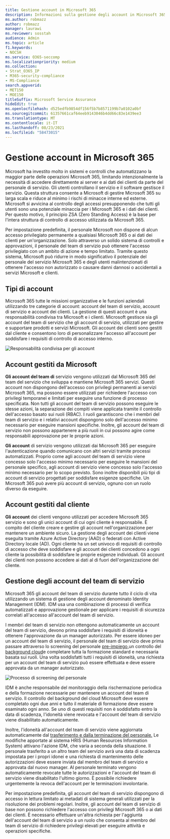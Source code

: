 ```yaml
---
title: Gestione account in Microsoft 365
description: Informazioni sulla gestione degli account in Microsoft 365
ms.author: robmazz
author: robmazz
manager: laurawi
ms.reviewer: sosstah
audience: Admin
ms.topic: article
f1.keywords:
- NOCSH
ms.service: O365-seccomp
ms.localizationpriority: medium
ms.collection:
- Strat_O365_IP
- M365-security-compliance
- MS-Compliance
search.appverid:
- MET150
- MOE150
titleSuffix: Microsoft Service Assurance
hideEdit: true
ms.openlocfilehash: d525edfb9854df156f5b7b8571199b7a0102a0bf
ms.sourcegitcommit: 61357661caf64eeb9143046b4dd66c83e1439ee3
ms.translationtype: MT
ms.contentlocale: it-IT
ms.lasthandoff: 08/23/2021
ms.locfileid: "58473015"
---
```

# <a name="account-management-in-microsoft-365"></a>Gestione account in Microsoft 365

Microsoft ha investito molto in sistemi e controlli che automatizzano la maggior parte delle operazioni Microsoft 365, limitando intenzionalmente la necessità di accedere direttamente ai server e ai dati dei clienti da parte del personale di servizio. Gli utenti controllano il servizio e il software gestisce il servizio. Questa struttura consente a Microsoft di gestire Microsoft 365 su larga scala e riduce al minimo i rischi di minacce interne ed esterne. Microsoft si avvicina al controllo degli accessi presupponendo che tutti gli utenti sono una potenziale minaccia per i Microsoft 365 e i dati dei clienti. Per questo motivo, il principio ZSA (Zero Standing Access) è la base per l'intera struttura di controllo di accesso utilizzata da Microsoft 365.

Per impostazione predefinita, il personale Microsoft non dispone di alcun accesso privilegiato permanente a qualsiasi Microsoft 365 o ai dati dei clienti per un'organizzazione. Solo attraverso un solido sistema di controlli e approvazioni, il personale del team di servizio può ottenere l'accesso privilegiato con un ambito di azione e tempo limitato. Tramite questo sistema, Microsoft può ridurre in modo significativo il potenziale del personale del servizio Microsoft 365 e degli utenti malintenzionati di ottenere l'accesso non autorizzato o causare danni dannosi o accidentali a servizi Microsoft e clienti.

## <a name="account-types"></a>Tipi di account

Microsoft 365 tutte le missioni organizzative e le funzioni aziendali utilizzando tre categorie di account: account del team di servizio, account di servizio e account dei clienti. La gestione di questi account è una responsabilità condivisa tra Microsoft e i clienti. Microsoft gestisce sia gli account del team di servizio che gli account di servizio, utilizzati per gestire e supportare prodotti e servizi Microsoft. Gli account dei clienti sono gestiti dal cliente e consentono loro di personalizzare l'accesso all'account per soddisfare i requisiti di controllo di accesso interno.

![Responsabilità condivisa per gli account](../media/assurance-shared-responsibility-for-accounts.png)

## <a name="microsoft-managed-accounts"></a>Account gestiti da Microsoft

**Gli account del team di** servizio vengono utilizzati dal Microsoft 365 del team del servizio che sviluppa e mantiene Microsoft 365 servizi. Questi account non dispongono dell'accesso con privilegi permanenti ai servizi Microsoft 365, ma possono essere utilizzati per richiedere l'accesso con privilegi temporanei e limitati per eseguire una funzione di processo specificata. Non tutti gli account del team di servizio possono eseguire le stesse azioni, la separazione dei compiti viene applicata tramite il controllo dell'accesso basato sui ruoli (RBAC). I ruoli garantiscono che i membri del team di servizio e i relativi account dispongono solo dell'accesso minimo necessario per eseguire mansioni specifiche. Inoltre, gli account del team di servizio non possono appartenere a più ruoli in cui possono agire come responsabili approvazione per le proprie azioni.

**Gli account** di servizio vengono utilizzati dai Microsoft 365 per eseguire l'autenticazione quando comunicano con altri servizi tramite processi automatizzati. Proprio come agli account del team di servizio viene concesso solo l'accesso minimo necessario per eseguire le mansioni del personale specifico, agli account di servizio viene concesso solo l'accesso minimo necessario per lo scopo previsto. Sono inoltre disponibili più tipi di account di servizio progettati per soddisfare esigenze specifiche. Un Microsoft 365 può avere più account di servizio, ognuno con un ruolo diverso da eseguire.

## <a name="customer-managed-accounts"></a>Account gestiti dal cliente

**Gli account** dei clienti vengono utilizzati per accedere Microsoft 365 servizio e sono gli unici account di cui ogni cliente è responsabile. È compito del cliente creare e gestire gli account nell'organizzazione per mantenere un ambiente sicuro. La gestione degli account dei clienti viene eseguita tramite Azure Active Directory (AAD) o federati con Active Directory locale (AD). Ogni cliente ha un set univoco di requisiti di controllo di accesso che deve soddisfare e gli account dei clienti concedono a ogni cliente la possibilità di soddisfare le proprie esigenze individuali. Gli account dei clienti non possono accedere ai dati al di fuori dell'organizzazione del cliente.

## <a name="service-team-account-management"></a>Gestione degli account del team di servizio

Microsoft 365 gli account del team di servizio durante tutto il ciclo di vita utilizzando un sistema di gestione degli account denominato Identity Management (IDM). IDM usa una combinazione di processi di verifica automatizzati e approvazione gestionale per applicare i requisiti di sicurezza correlati all'accesso all'account del team di servizio.

I membri del team di servizio non ottengono automaticamente un account del team di servizio, devono prima soddisfare i requisiti di idoneità e ottenere l'approvazione da un manager autorizzato. Per essere idoneo per un account del team di servizio, il personale del team di servizio deve prima passare attraverso lo screening del personale [pre-impiego,](assurance-pre-employment-screening.md)un controllo del [background cloud](assurance-cloud-background-check.md)e completare tutta la formazione standard e necessaria basata sui ruoli. Una volta soddisfatti tutti i requisiti di idoneità, una richiesta per un account del team di servizio può essere effettuata e deve essere approvata da un manager autorizzato.

![Processo di screening del personale](../media/assurance-personnel-screening-process.png)

IDM è anche responsabile del monitoraggio della rischermazione periodica e della formazione necessarie per mantenere un account del team di servizio. Il controllo del background del cloud Microsoft deve essere completato ogni due anni e tutto il materiale di formazione deve essere esaminato ogni anno. Se uno di questi requisiti non è soddisfatto entro la data di scadenza, l'idoneità viene revocata e l'account del team di servizio viene disabilitato automaticamente.

Inoltre, l'idoneità all'account del team di servizio viene aggiornata automaticamente dal [trasferimento e dalla terminazione del personale.](assurance-employee-transfer-termination.md) Le modifiche apportate al sistema HRIS (Human Resources Information System) attivano l'azione IDM, che varia a seconda della situazione. Il personale trasferito a un altro team del servizio avrà una data di scadenza impostata per i propri idonei e una richiesta di mantenimento delle autorizzazioni deve essere inviata dal membro del team di servizio e approvata dal nuovo manager. Al personale terminato vengono automaticamente revocate tutte le autorizzazioni e l'account del team di servizio viene disabilitato l'ultimo giorno. È possibile richiedere urgentemente la revoca dell'account per le terminazioni involontarie.

Per impostazione predefinita, gli account del team di servizio dispongono di accesso in lettura limitato ai metadati di sistema generali utilizzati per la risoluzione dei problemi regolari. Inoltre, gli account del team di servizio di base non possono richiedere l'accesso con privilegi Microsoft 365 o ai dati dei clienti. È necessario effettuare un'altra richiesta per l'aggiunta dell'account del team di servizio a un ruolo che consenta al membro del team di servizio di richiedere privilegi elevati per eseguire attività e operazioni specifiche.
